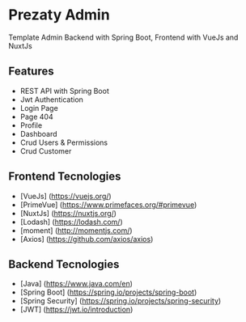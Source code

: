 # Prezaty Admin
Template Admin Backend with Spring Boot, Frontend with VueJs and NuxtJs

Features
---

* REST API with Spring Boot
* Jwt Authentication
* Login Page
* Page 404
* Profile
* Dashboard
* Crud Users & Permissions
* Crud Customer

Frontend Tecnologies
---

* [VueJs] (https://vuejs.org/)
* [PrimeVue] (https://www.primefaces.org/#primevue)
* [NuxtJs] (https://nuxtjs.org/)
* [Lodash] (https://lodash.com/)
* [moment] (http://momentjs.com/)
* [Axios] (https://github.com/axios/axios)

Backend Tecnologies
---

* [Java] (https://www.java.com/en)
* [Spring Boot] (https://spring.io/projects/spring-boot)
* [Spring Security] (https://spring.io/projects/spring-security)
* [JWT] (https://jwt.io/introduction)


